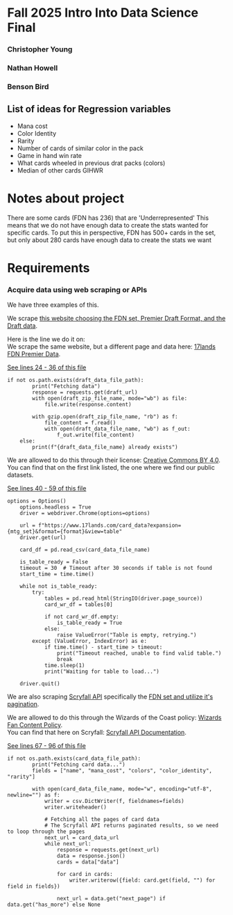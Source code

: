 # Fall 2025 Intro Into Data Science Final

### Christopher Young

### Nathan Howell

### Benson Bird

## List of ideas for Regression variables

- Mana cost
- Color Identity
- Rarity
- Number of cards of similar color in the pack
- Game in hand win rate
- What cards wheeled in previous drat packs (colors)
- Median of other cards GIHWR

# Notes about project

There are some cards (FDN has 236) that are 'Underrepresented'
This means that we do not have enough data to create the stats wanted for specific cards.
To put this in perspective, FDN has 500+ cards in the set, but only about 280 cards have enough data to create the stats we want

# Requirements

### Acquire data using web scraping or APIs

We have three examples of this.

We scrape [this website choosing the FDN set, Premier Draft Format, and the Draft data](https://www.17lands.com/public_datasets).

Here is the line we do it on:  
We scrape the same website, but a different page and data here: [17lands FDN Premier Data](https://www.17lands.com/card_data?expansion=FDN&format=PremierDraft&view=table&start=2024-11-12).

[See lines 24 - 36 of this file](https://github.com/ChristopherTYoung/DataScienceFinalProject/blob/main/file_creation.py#L24-L36)

```
if not os.path.exists(draft_data_file_path):
        print("Fetching data")
        response = requests.get(draft_url)
        with open(draft_zip_file_name, mode="wb") as file:
            file.write(response.content)

        with gzip.open(draft_zip_file_name, "rb") as f:
            file_content = f.read()
            with open(draft_data_file_name, "wb") as f_out:
                f_out.write(file_content)
    else:
        print(f"{draft_data_file_name} already exists")
```

We are allowed to do this through their license: [Creative Commons BY 4.0](https://creativecommons.org/licenses/by/4.0/).  
You can find that on the first link listed, the one where we find our public datasets.

[See lines 40 - 59 of this file](https://github.com/ChristopherTYoung/DataScienceFinalProject/blob/main/file_creation.py#L40-L59)

```
options = Options()
    options.headless = True
    driver = webdriver.Chrome(options=options)

    url = f"https://www.17lands.com/card_data?expansion={mtg_set}&format={format}&view=table"
    driver.get(url)

    card_df = pd.read_csv(card_data_file_name)

    is_table_ready = False
    timeout = 30  # Timeout after 30 seconds if table is not found
    start_time = time.time()

    while not is_table_ready:
        try:
            tables = pd.read_html(StringIO(driver.page_source))
            card_wr_df = tables[0]

            if not card_wr_df.empty:
                is_table_ready = True
            else:
                raise ValueError("Table is empty, retrying.")
        except (ValueError, IndexError) as e:
            if time.time() - start_time > timeout:
                print("Timeout reached, unable to find valid table.")
                break
            time.sleep(1)
            print("Waiting for table to load...")

    driver.quit()
```

We are also scraping [Scryfall API](https://scryfall.com/) specifically the [FDN set and utilize it's pagination](https://api.scryfall.com/cards/search?q=set:FDN).

We are allowed to do this through the Wizards of the Coast policy: [Wizards Fan Content Policy](https://company.wizards.com/en/legal/fancontentpolicy).  
You can find that here on Scryfall: [Scryfall API Documentation](https://scryfall.com/docs/api).

[See lines 67 - 96 of this file](https://github.com/ChristopherTYoung/DataScienceFinalProject/blob/main/file_creation.py#L67-L96)

```
if not os.path.exists(card_data_file_path):
        print("Fetching card data...")
        fields = ["name", "mana_cost", "colors", "color_identity", "rarity"]

        with open(card_data_file_name, mode="w", encoding="utf-8", newline="") as f:
            writer = csv.DictWriter(f, fieldnames=fields)
            writer.writeheader()

            # Fetching all the pages of card data
            # The Scryfall API returns paginated results, so we need to loop through the pages
            next_url = card_data_url
            while next_url:
                response = requests.get(next_url)
                data = response.json()
                cards = data["data"]

                for card in cards:
                    writer.writerow({field: card.get(field, "") for field in fields})

                next_url = data.get("next_page") if data.get("has_more") else None
```
